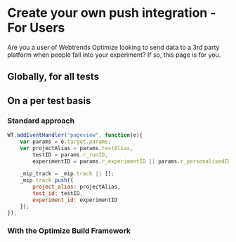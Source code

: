 # Create your own push integration - For Users

Are you a user of Webtrends Optimize looking to send data to a 3rd party platform when people fall into your experiment? If so, this page is for you. 

## Globally, for all tests

## On a per test basis 

### Standard approach

``` javascript
WT.addEventHandler("pageview", function(e){
    var params = e.target.params;
    var projectAlias = params.testAlias,
        testID = params.r_runID,
        experimentID = params.r_experimentID || params.r_personalisedID || "BASELINE";

    _mip_track = _mip.track || [];
    _mip.track.push({
        project_alias: projectAlias,
        test_id: testID,
        experiment_id: experimentID
    });
});
```

### With the Optimize Build Framework 


